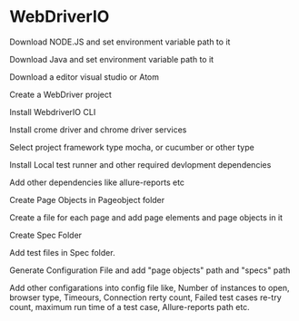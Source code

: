 # WebDriverIO

Download NODE.JS and set environment variable path to it

Download Java and set environment variable path to it

Download a editor visual studio or Atom 

Create a WebDriver project 

Install WebdriverIO CLI

Install crome driver and chrome driver services

Select project framework type mocha, or cucumber or other type

Install Local test runner and other required devlopment dependencies

Add other dependencies like allure-reports etc

Create Page Objects in Pageobject folder

Create a file for each page and add page elements and page objects in it

Create Spec Folder 

Add test files in Spec folder.

Generate Configuration File and add "page objects" path and "specs" path 

Add other configarations into config file like, Number of instances to open, browser type, Timeours, 
Connection rerty count, Failed test cases re-try count, maximum run time of a test case, Allure-reports path etc.

